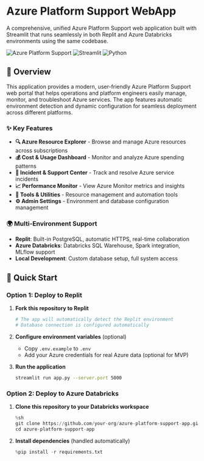 # Azure Platform Support WebApp

A comprehensive, unified Azure Platform Support web application built with Streamlit that runs seamlessly in both Replit and Azure Databricks environments using the same codebase.

![Azure Platform Support](https://img.shields.io/badge/Azure-Platform%20Support-blue?style=for-the-badge&logo=microsoft-azure)
![Streamlit](https://img.shields.io/badge/Streamlit-FF4B4B?style=for-the-badge&logo=streamlit&logoColor=white)
![Python](https://img.shields.io/badge/Python-3.8+-3776AB?style=for-the-badge&logo=python&logoColor=white)

## 🎯 Overview

This application provides a modern, user-friendly Azure Platform Support web portal that helps operations and platform engineers easily manage, monitor, and troubleshoot Azure services. The app features automatic environment detection and dynamic configuration for seamless deployment across different platforms.

### ✨ Key Features

- **🔍 Azure Resource Explorer** - Browse and manage Azure resources across subscriptions
- **💰 Cost & Usage Dashboard** - Monitor and analyze Azure spending patterns
- **🚨 Incident & Support Center** - Track and resolve Azure service incidents
- **📈 Performance Monitor** - View Azure Monitor metrics and insights
- **🧰 Tools & Utilities** - Resource management and automation tools
- **⚙️ Admin Settings** - Environment and database configuration management

### 🌍 Multi-Environment Support

- **Replit**: Built-in PostgreSQL, automatic HTTPS, real-time collaboration
- **Azure Databricks**: Databricks SQL Warehouse, Spark integration, MLflow support
- **Local Development**: Custom database setup, full system access

## 🚀 Quick Start

### Option 1: Deploy to Replit

1. **Fork this repository to Replit**
   ```bash
   # The app will automatically detect the Replit environment
   # Database connection is configured automatically
   ```

2. **Configure environment variables** (optional)
   - Copy `.env.example` to `.env`
   - Add your Azure credentials for real Azure data (optional for MVP)

3. **Run the application**
   ```bash
   streamlit run app.py --server.port 5000
   ```

### Option 2: Deploy to Azure Databricks

1. **Clone this repository to your Databricks workspace**
   ```python
   %sh
   git clone https://github.com/your-org/azure-platform-support-app.git
   cd azure-platform-support-app
   ```

2. **Install dependencies** (handled automatically)
   ```python
   %pip install -r requirements.txt
   